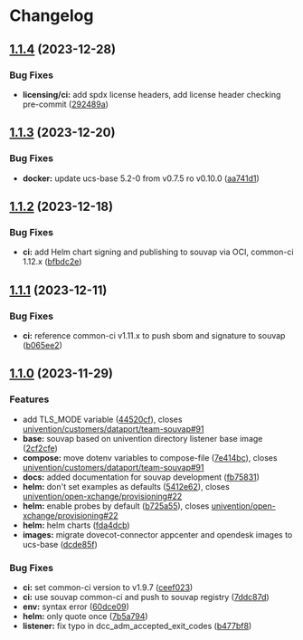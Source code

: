 # Changelog

## [1.1.4](https://git.knut.univention.de/univention/customers/dataport/upx/dovecot-connector/compare/v1.1.3...v1.1.4) (2023-12-28)


### Bug Fixes

* **licensing/ci:** add spdx license headers, add license header checking pre-commit ([292489a](https://git.knut.univention.de/univention/customers/dataport/upx/dovecot-connector/commit/292489a8289674ae801d525220bd4c1a88441494))

## [1.1.3](https://git.knut.univention.de/univention/customers/dataport/upx/dovecot-connector/compare/v1.1.2...v1.1.3) (2023-12-20)


### Bug Fixes

* **docker:** update ucs-base 5.2-0 from v0.7.5 ro v0.10.0 ([aa741d1](https://git.knut.univention.de/univention/customers/dataport/upx/dovecot-connector/commit/aa741d1e47a6fe3f3d867781d626500085a886ac))

## [1.1.2](https://git.knut.univention.de/univention/customers/dataport/upx/dovecot-connector/compare/v1.1.1...v1.1.2) (2023-12-18)


### Bug Fixes

* **ci:** add Helm chart signing and publishing to souvap via OCI, common-ci 1.12.x ([bfbdc2e](https://git.knut.univention.de/univention/customers/dataport/upx/dovecot-connector/commit/bfbdc2edb9429734ad7d0b2a76d706cfaf0c2d03))

## [1.1.1](https://git.knut.univention.de/univention/customers/dataport/upx/dovecot-connector/compare/v1.1.0...v1.1.1) (2023-12-11)


### Bug Fixes

* **ci:** reference common-ci v1.11.x to push sbom and signature to souvap ([b065ee2](https://git.knut.univention.de/univention/customers/dataport/upx/dovecot-connector/commit/b065ee24d7e68ace2421eb47cc6493f2786876e0))

## [1.1.0](https://git.knut.univention.de/univention/customers/dataport/upx/dovecot-connector/compare/v1.0.2...v1.1.0) (2023-11-29)


### Features

* add TLS_MODE variable ([44520cf](https://git.knut.univention.de/univention/customers/dataport/upx/dovecot-connector/commit/44520cf62b6b2ea0f66484bfd59d5694aed2fc08)), closes [univention/customers/dataport/team-souvap#91](https://git.knut.univention.de/univention/customers/dataport/team-souvap/issues/91)
* **base:** souvap based on univention directory listener base image ([2cf2cfe](https://git.knut.univention.de/univention/customers/dataport/upx/dovecot-connector/commit/2cf2cfececedfe4f066d17594c0c18a8ef6ebdb2))
* **compose:** move dotenv variables to compose-file ([7e414bc](https://git.knut.univention.de/univention/customers/dataport/upx/dovecot-connector/commit/7e414bccd9ba9831952c0f7e52b2ae67e6587a5b)), closes [univention/customers/dataport/team-souvap#91](https://git.knut.univention.de/univention/customers/dataport/team-souvap/issues/91)
* **docs:** added documentation for souvap development ([fb75831](https://git.knut.univention.de/univention/customers/dataport/upx/dovecot-connector/commit/fb758316b5ca3ce783a7587f5d08013d14a679e5))
* **helm:** don't set examples as defaults ([5412e62](https://git.knut.univention.de/univention/customers/dataport/upx/dovecot-connector/commit/5412e62ed5cb0534d09636297161a53626902242)), closes [univention/open-xchange/provisioning#22](https://git.knut.univention.de/univention/open-xchange/provisioning/issues/22)
* **helm:** enable probes by default ([b725a55](https://git.knut.univention.de/univention/customers/dataport/upx/dovecot-connector/commit/b725a5502f51a80fcf8081c08786833804188320)), closes [univention/open-xchange/provisioning#22](https://git.knut.univention.de/univention/open-xchange/provisioning/issues/22)
* **helm:** helm charts ([fda4dcb](https://git.knut.univention.de/univention/customers/dataport/upx/dovecot-connector/commit/fda4dcbbe9cecd80e1e2953bfab8a84fcbde4834))
* **images:** migrate dovecot-connector appcenter and opendesk images to ucs-base ([dcde85f](https://git.knut.univention.de/univention/customers/dataport/upx/dovecot-connector/commit/dcde85f2cb97bcdb0a37789ee0ed7f5a79c2f3b6))


### Bug Fixes

* **ci:** set common-ci version to v1.9.7 ([ceef023](https://git.knut.univention.de/univention/customers/dataport/upx/dovecot-connector/commit/ceef0230bdebd4b307a2fe234e5181039186b4ad))
* **ci:** use souvap common-ci and push to souvap registry ([7ddc87d](https://git.knut.univention.de/univention/customers/dataport/upx/dovecot-connector/commit/7ddc87dfc440c434659ce08f980e1002db7499e1))
* **env:** syntax error ([60dce09](https://git.knut.univention.de/univention/customers/dataport/upx/dovecot-connector/commit/60dce092aaafffe55c4fdf5cd0c6bdaf38b57dd1))
* **helm:** only quote once ([7b5a794](https://git.knut.univention.de/univention/customers/dataport/upx/dovecot-connector/commit/7b5a7943731b687115cee9b893058aec907e6efb))
* **listener:** fix typo in dcc_adm_accepted_exit_codes ([b477bf8](https://git.knut.univention.de/univention/customers/dataport/upx/dovecot-connector/commit/b477bf8bc9d3108a63004da98e54d9317ac0802a))
